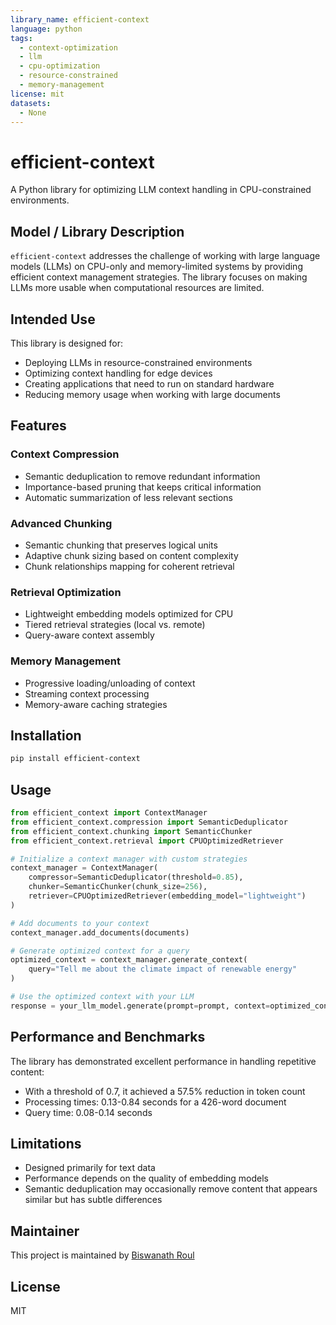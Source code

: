 ```yaml
---
library_name: efficient-context
language: python
tags:
  - context-optimization
  - llm
  - cpu-optimization
  - resource-constrained
  - memory-management
license: mit
datasets:
  - None
---
```


<!-- filepath: /Users/biswanath2.roul/Desktop/biswanath/office/poc/pypi/190525/efficient-context/model_card.md -->
# efficient-context

A Python library for optimizing LLM context handling in CPU-constrained environments.

## Model / Library Description

`efficient-context` addresses the challenge of working with large language models (LLMs) on CPU-only and memory-limited systems by providing efficient context management strategies. The library focuses on making LLMs more usable when computational resources are limited.

## Intended Use

This library is designed for:
- Deploying LLMs in resource-constrained environments
- Optimizing context handling for edge devices
- Creating applications that need to run on standard hardware
- Reducing memory usage when working with large documents

## Features

### Context Compression
- Semantic deduplication to remove redundant information
- Importance-based pruning that keeps critical information
- Automatic summarization of less relevant sections

### Advanced Chunking
- Semantic chunking that preserves logical units
- Adaptive chunk sizing based on content complexity
- Chunk relationships mapping for coherent retrieval

### Retrieval Optimization
- Lightweight embedding models optimized for CPU
- Tiered retrieval strategies (local vs. remote)
- Query-aware context assembly

### Memory Management
- Progressive loading/unloading of context
- Streaming context processing
- Memory-aware caching strategies

## Installation

```bash
pip install efficient-context
```

## Usage

```python
from efficient_context import ContextManager
from efficient_context.compression import SemanticDeduplicator
from efficient_context.chunking import SemanticChunker
from efficient_context.retrieval import CPUOptimizedRetriever

# Initialize a context manager with custom strategies
context_manager = ContextManager(
    compressor=SemanticDeduplicator(threshold=0.85),
    chunker=SemanticChunker(chunk_size=256),
    retriever=CPUOptimizedRetriever(embedding_model="lightweight")
)

# Add documents to your context
context_manager.add_documents(documents)

# Generate optimized context for a query
optimized_context = context_manager.generate_context(
    query="Tell me about the climate impact of renewable energy"
)

# Use the optimized context with your LLM
response = your_llm_model.generate(prompt=prompt, context=optimized_context)
```

## Performance and Benchmarks

The library has demonstrated excellent performance in handling repetitive content:
- With a threshold of 0.7, it achieved a 57.5% reduction in token count
- Processing times: 0.13-0.84 seconds for a 426-word document
- Query time: 0.08-0.14 seconds

## Limitations

- Designed primarily for text data
- Performance depends on the quality of embedding models
- Semantic deduplication may occasionally remove content that appears similar but has subtle differences

## Maintainer

This project is maintained by [Biswanath Roul](https://github.com/biswanathroul)

## License

MIT
```
